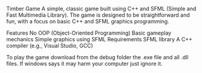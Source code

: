 Timber Game A simple, classic game built using C++ and SFML (Simple and Fast Multimedia Library). The game is designed to be straightforward and fun, with a focus on basic C++ and SFML graphics programming.

Features No OOP (Object-Oriented Programming) Basic gameplay mechanics Simple graphics using SFML Requirements SFML library A C++ compiler (e.g., Visual Studio, GCC)

To play the game download from the debug folder the .exe file and all .dll files. If windows says it may harm your computer just ignore it.
